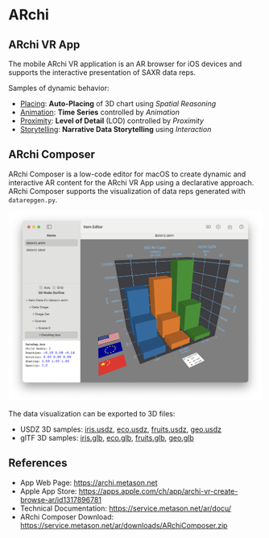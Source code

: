 # ARchi

## ARchi VR App

The mobile ARchi VR application is an AR browser for iOS devices and supports the interactive presentation of SAXR data reps.

Samples of dynamic behavior:

* [Placing](Placing): __Auto-Placing__ of 3D chart using _Spatial Reasoning_
* [Animation](Animation): __Time Series__ controlled by _Animation_
* [Proximity](Proximity): __Level of Detail__ (LOD) controlled by _Proximity_
* [Storytelling](Storytelling): __Narrative Data Storytelling__ using _Interaction_

## ARchi Composer

ARchi Composer is a low-code editor for macOS to create dynamic and interactive AR content for the ARchi VR App using a declarative approach. 
ARchi Composer supports the visualization of data reps generated with `datarepgen.py`.

![composer](../docu/images/editor.png)

The data visualization can be exported to 3D files:
  - USDZ 3D samples: [iris.usdz](../samples/iris/result3D/iris.usdz), [eco.usdz](../samples/eco/result3D/eco.usdz), [fruits.usdz](../samples/fruits/result3D/fruits.usdz), [geo.usdz](../samples/geo/result3D/health.usdz)
  - glTF 3D samples: [iris.glb](../samples/iris/result3D/iris.glb), [eco.glb](../samples/eco/result3D/eco.glb), [fruits.glb](../samples/fruits/result3D/fruits.glb), [geo.glb](../samples/geo/result3D/health.glb)

## References

- App Web Page: https://archi.metason.net
- Apple App Store: https://apps.apple.com/ch/app/archi-vr-create-browse-ar/id1317896781
- Technical Documentation: https://service.metason.net/ar/docu/ 
- ARchi Composer Download: https://service.metason.net/ar/downloads/ARchiComposer.zip
